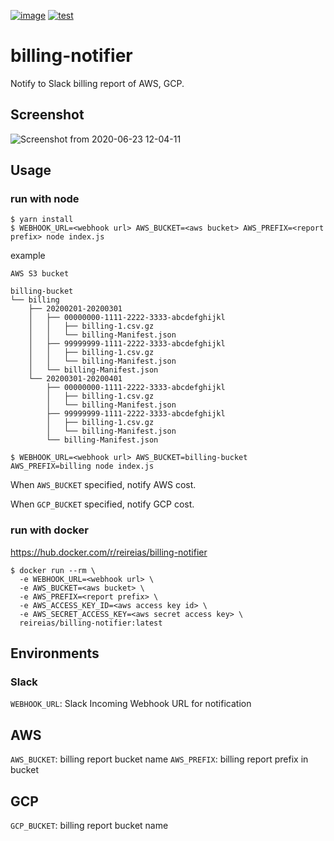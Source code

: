[![image](https://github.com/reireias/billing-notifier/actions/workflows/image.yml/badge.svg)](https://github.com/reireias/billing-notifier/actions/workflows/image.yml) [![test](https://github.com/reireias/billing-notifier/actions/workflows/test.yml/badge.svg)](https://github.com/reireias/billing-notifier/actions/workflows/test.yml)
# billing-notifier
Notify to Slack billing report of AWS, GCP.

## Screenshot
![Screenshot from 2020-06-23 12-04-11](https://user-images.githubusercontent.com/24800246/85356399-d7717b00-b549-11ea-803f-e9866701b258.png)

## Usage
### run with node

```console
$ yarn install
$ WEBHOOK_URL=<webhook url> AWS_BUCKET=<aws bucket> AWS_PREFIX=<report prefix> node index.js
```

example

```console
AWS S3 bucket

billing-bucket
└── billing
    ├── 20200201-20200301
    │   ├── 00000000-1111-2222-3333-abcdefghijkl
    │   │   ├── billing-1.csv.gz
    │   │   └── billing-Manifest.json
    │   ├── 99999999-1111-2222-3333-abcdefghijkl
    │   │   ├── billing-1.csv.gz
    │   │   └── billing-Manifest.json
    │   └── billing-Manifest.json
    └── 20200301-20200401
        ├── 00000000-1111-2222-3333-abcdefghijkl
        │   ├── billing-1.csv.gz
        │   └── billing-Manifest.json
        ├── 99999999-1111-2222-3333-abcdefghijkl
        │   ├── billing-1.csv.gz
        │   └── billing-Manifest.json
        └── billing-Manifest.json

$ WEBHOOK_URL=<webhook url> AWS_BUCKET=billing-bucket AWS_PREFIX=billing node index.js
```

When `AWS_BUCKET` specified, notify AWS cost.

When `GCP_BUCKET` specified, notify GCP cost.

### run with docker

https://hub.docker.com/r/reireias/billing-notifier

```console
$ docker run --rm \
  -e WEBHOOK_URL=<webhook url> \
  -e AWS_BUCKET=<aws bucket> \
  -e AWS_PREFIX=<report prefix> \
  -e AWS_ACCESS_KEY_ID=<aws access key id> \
  -e AWS_SECRET_ACCESS_KEY=<aws secret access key> \
  reireias/billing-notifier:latest
```

## Environments
### Slack
`WEBHOOK_URL`: Slack Incoming Webhook URL for notification

## AWS
`AWS_BUCKET`: billing report bucket name
`AWS_PREFIX`: billing report prefix in bucket

## GCP
`GCP_BUCKET`: billing report bucket name
